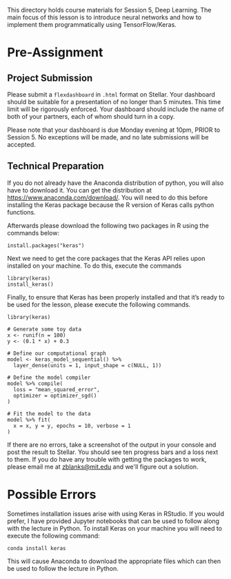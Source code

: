 This directory holds course materials for Session 5, Deep Learning. The main focus of this lesson is to introduce neural networks 
and how to implement them programmatically using TensorFlow/Keras. 

# Pre-Assignment

## Project Submission

Please submit a `flexdashboard` in `.html` format on Stellar. Your dashboard should be suitable for a presentation of no longer than 5 minutes. This time limit will be rigorously enforced. Your dashboard should include the name of both of your partners, each of whom should turn in a copy. 

Please note that your dashboard is due Monday evening at 10pm, PRIOR to Session 5. No exceptions will be made, and no late submissions will be accepted. 

## Technical Preparation

If you do not already have the Anaconda distribution of python, you will also have to download it. You can get the distribution at https://www.anaconda.com/download/. You will need to do this before installing the Keras package because the R version of Keras calls python functions. 

Afterwards please download the following two packages in R using the commands below:

```{r}
install.packages("keras")
```

Next we need to get the core packages that the Keras API relies upon installed on your machine. To do this, execute the commands
```{r}
library(keras)
install_keras()
```

Finally, to ensure that Keras has been properly installed and that it’s ready to be used for the lesson, please execute the following commands. 

```{r}
library(keras)

# Generate some toy data 
x <- runif(n = 100)
y <- (0.1 * x) + 0.3

# Define our computational graph
model <- keras_model_sequential() %>% 
  layer_dense(units = 1, input_shape = c(NULL, 1))

# Define the model compiler
model %>% compile(
  loss = "mean_squared_error",
  optimizer = optimizer_sgd()
)

# Fit the model to the data
model %>% fit(
  x = x, y = y, epochs = 10, verbose = 1
)
```

If there are no errors, take a screenshot of the output in your console and post the result to Stellar. 
You should see ten progress bars and a loss next to them. If you do have any trouble with getting 
the packages to work, please email me at zblanks@mit.edu and we'll figure out a solution.

# Possible Errors
Sometimes installation issues arise with using Keras in RStudio. If you would prefer, I have provided Jupyter notebooks
that can be used to follow along with the lecture in Python. To install Keras on your machine you will need to execute
the following command:

`conda install keras`

This will cause Anaconda to download the appropriate files which can then be used to follow the lecture in Python.
